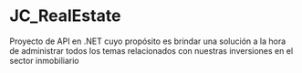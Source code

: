 # JC_RealEstate
Proyecto de API en .NET cuyo propósito es brindar una solución a la hora de administrar todos los temas relacionados con nuestras inversiones en el sector inmobiliario
